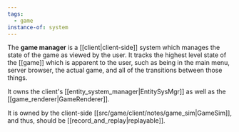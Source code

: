 ```yaml
---
tags:
  - game
instance-of: system
---
```

The **game manager** is a [[client|client-side]] system which manages the state of the game as viewed by the user. It tracks the highest level state of the [[game]] which is apparent to the user, such as being in the main menu, server browser, the actual game, and all of the transitions between those things. 

It owns the client's [[entity_system_manager|EntitySysMgr]] as well as the [[game_renderer|GameRenderer]].

It is owned by the client-side [[src/game/client/notes/game_sim|GameSim]], and thus, should be [[record_and_replay|replayable]].